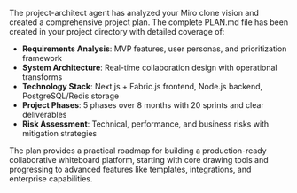 The project-architect agent has analyzed your Miro clone vision and created a comprehensive project plan. The complete PLAN.md file has been created in your project directory with detailed coverage of:

- **Requirements Analysis**: MVP features, user personas, and prioritization framework
- **System Architecture**: Real-time collaboration design with operational transforms
- **Technology Stack**: Next.js + Fabric.js frontend, Node.js backend, PostgreSQL/Redis storage
- **Project Phases**: 5 phases over 8 months with 20 sprints and clear deliverables
- **Risk Assessment**: Technical, performance, and business risks with mitigation strategies

The plan provides a practical roadmap for building a production-ready collaborative whiteboard platform, starting with core drawing tools and progressing to advanced features like templates, integrations, and enterprise capabilities.
